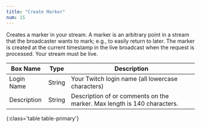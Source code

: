```yaml
---
title: "Create Marker"
num: 15
---
```


Creates a marker in your stream. A marker is an arbitrary point in a stream that the broadcaster wants to mark; e.g., to easily return to later. The marker is created at the current timestamp in the live broadcast when the request is processed. Your stream must be live.

| Box Name | Type | Description | 
|-------|--------|--------
|Login Name|String|Your Twitch login name (all lowercase characters)
|Description|String|Description of or comments on the marker. Max length is 140 characters.
{:class='table table-primary'}











